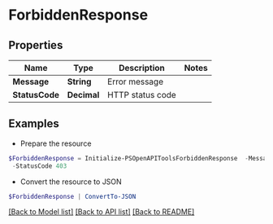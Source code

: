 # ForbiddenResponse
## Properties

Name | Type | Description | Notes
------------ | ------------- | ------------- | -------------
**Message** | **String** | Error message | 
**StatusCode** | **Decimal** | HTTP status code | 

## Examples

- Prepare the resource
```powershell
$ForbiddenResponse = Initialize-PSOpenAPIToolsForbiddenResponse  -Message Insufficient permissions `
 -StatusCode 403
```

- Convert the resource to JSON
```powershell
$ForbiddenResponse | ConvertTo-JSON
```

[[Back to Model list]](../README.md#documentation-for-models) [[Back to API list]](../README.md#documentation-for-api-endpoints) [[Back to README]](../README.md)

